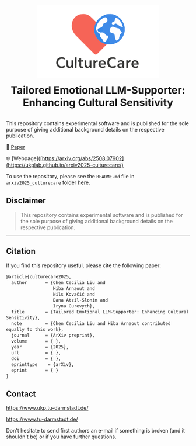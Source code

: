 <p align="center">
  <img src="culturecare_logo.png" alt="Logo" height="200">
</p>
<div align="center">
    <h1 style="margin: 0">Tailored Emotional LLM-Supporter: Enhancing Cultural Sensitivity</h1>
</div>
<br clear="left"/>

This repository contains experimental software and is published for the sole purpose of giving additional background details on the respective publication.

📄 [Paper](https://arxiv.org/abs/2508.07902)

🌐 [Webpage]([https://arxiv.org/abs/2508.07902](https://ukplab.github.io/arxiv2025-culturecare/)


To use the repository, please see the `README.md` file in `arxiv2025_culturecare` folder [here](arxiv2025_culturecare/README.md).

## Disclaimer

> This repository contains experimental software and is published for the sole purpose of giving additional background details on the respective publication. 

---
## Citation
If you find this repository useful, please cite the following paper:

```
@article{culturecare2025,
  author       = {Chen Cecilia Liu and
                  Hiba Arnaout and
                  Nils Kovačić and 
                  Dana Atzil-Slonim and
                  Iryna Gurevych},
  title        = {Tailored Emotional LLM-Supporter: Enhancing Cultural Sensitivity},
  note         = {Chen Cecilia Liu and Hiba Arnaout contributed equally to this work},
  journal      = {ArXiv preprint},
  volume       = { },
  year         = {2025},
  url          = { },
  doi          = { },
  eprinttype    = {arXiv},
  eprint       = { }
}
```

## Contact
https://www.ukp.tu-darmstadt.de/

https://www.tu-darmstadt.de/

Don't hesitate to send first authors an e-mail if something is broken (and it shouldn't be) or if you have further questions.
